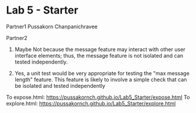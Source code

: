 # Lab 5 - Starter
Partner1 Pussakorn Chanpanichravee

Partner2 

1. Maybe Not because the message feature may interact with other user interface elements; thus, the message feature is not isolated and can tested independently.

2. Yes, a unit test would be very appropriate for testing the "max message length" feature. This feature is likely to involve a simple check that can be isolated and tested independently

To expose.html: https://pussakornch.github.io/Lab5_Starter/expose.html
To explore.html: https://pussakornch.github.io/Lab5_Starter/explore.html
